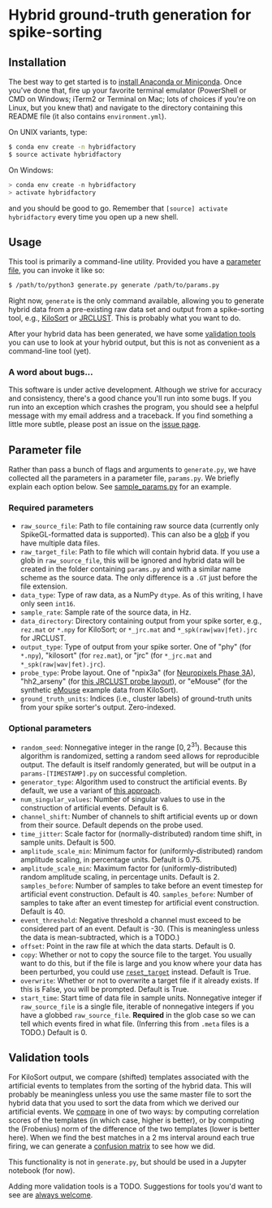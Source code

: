 # Hybrid ground-truth generation for spike-sorting

## Installation

The best way to get started is to [install Anaconda or Miniconda](https://conda.io/docs/user-guide/install/index.html).
Once you've done that, fire up your favorite terminal emulator (PowerShell or CMD on Windows; iTerm2 or Terminal on Mac;
lots of choices if you're on Linux, but you knew that) and navigate to the directory containing this README file (it
also contains `environment.yml`).

On UNIX variants, type:

```bash
$ conda env create -n hybridfactory
$ source activate hybridfactory
```

On Windows:

```powershell
> conda env create -n hybridfactory
> activate hybridfactory
```

and you should be good to go. Remember that `[source] activate hybridfactory` every time you open up a new shell.

## Usage

This tool is primarily a command-line utility.
Provided you have a [parameter file](#parameter-file), you can invoke it like so:

```bash
$ /path/to/python3 generate.py generate /path/to/params.py
```

Right now, `generate` is the only command available, allowing you to generate hybrid data from a pre-existing raw
data set and output from a spike-sorting tool, e.g., [KiloSort](https://github.com/cortex-lab/KiloSort) or
[JRCLUST](https://github.com/JaneliaSciComp/JRCLUST).
This is probably what you want to do.

After your hybrid data has been generated, we have some [validation tools](#validation-tools) you can use to look at
your hybrid output, but this is not as convenient as a command-line tool (yet).

### A word about bugs...

This software is under active development.
Although we strive for accuracy and consistency, there's a good chance you'll run into some bugs.
If you run into an exception which crashes the program, you should see a helpful message with my email address and a
traceback.
If you find something a little more subtle, please post an issue on the
[issue page](https://gitlab.com/vidriotech/spiegel/hybridfactory/issues).

## Parameter file

Rather than pass a bunch of flags and arguments to `generate.py`, we have collected all the parameters in a
parameter file, `params.py`.
We briefly explain each option below.
See [sample_params.py](https://gitlab.com/vidriotech/spiegel/hybridfactory/blob/master/sample_params.py) for an example.

### Required parameters

  - `raw_source_file`: Path to file containing raw source data (currently only SpikeGL-formatted data is supported).
  This can also be a [glob](https://en.wikipedia.org/wiki/Glob_%28programming%29) if you have multiple data files.
  - `raw_target_file`: Path to file which will contain hybrid data.
  If you use a glob in `raw_source_file`, this will be ignored and hybrid data will be created in the folder containing
   `params.py` and with a similar name scheme as the source data.
   The only difference is a `.GT` just before the file extension.
  - `data_type`: Type of raw data, as a NumPy `dtype`.
  As of this writing, I have only seen `int16`.
  - `sample_rate`: Sample rate of the source data, in Hz.
  - `data_directory`: Directory containing output from your spike sorter, e.g., `rez.mat` or `*.npy` for KiloSort;
  or `*_jrc.mat` and `*_spk(raw|wav|fet).jrc` for JRCLUST.
  - `output_type`: Type of output from your spike sorter.
  One of "phy" (for `*.npy`), "kilosort" (for `rez.mat`), or "jrc" (for `*_jrc.mat` and `*_spk(raw|wav|fet).jrc`).
  - `probe_type`: Probe layout.
  One of "npix3a" (for [Neuropixels Phase 3A](https://github.com/cortex-lab/neuropixels/wiki/About_Neuropixels)),
  "hh2_arseny" (for
  [this JRCLUST probe layout](https://github.com/JaneliaSciComp/JRCLUST/blob/master/prb/hh2_arseny.prb)), or "eMouse"
  (for the synthetic [eMouse](https://github.com/cortex-lab/KiloSort/tree/master/eMouse) example data from KiloSort). 
  - `ground_truth_units`: Indices (i.e., cluster labels) of ground-truth units from your spike sorter's output.
  Zero-indexed.

### Optional parameters

  - `random_seed`: Nonnegative integer in the range $[0, 2^{31})$.
  Because this algorithm is randomized, setting a random seed allows for reproducible output.
  The default is itself randomly generated, but will be output in a `params-[TIMESTAMP].py` on successful completion.
  - `generator_type`: Algorithm used to construct the artificial events.
  By default, we use a variant of [this approach](https://github.com/cortex-lab/groundTruth).
  - `num_singular_values`: Number of singular values to use in the construction of artificial events.
  Default is 6.
  - `channel_shift`: Number of channels to shift artificial events up or down from their source.
  Default depends on the probe used.
  - `time_jitter`: Scale factor for (normally-distributed) random time shift, in sample units.
  Default is 500.
  - `amplitude_scale_min`: Minimum factor for (uniformly-distributed) random amplitude scaling, in percentage units.
  Default is 0.75.
  - `amplitude_scale_min`: Maximum factor for (uniformly-distributed) random amplitude scaling, in percentage units.
  Default is 2.
  `samples_before`: Number of samples to take before an event timestep for artificial event construction.
  Default is 40.
  `samples_before`: Number of samples to take after an event timestep for artificial event construction.
  Default is 40.
  - `event_threshold`: Negative threshold a channel must exceed to be considered part of an event.
  Default is -30.
  (This is meaningless unless the data is mean-subtracted, which is a TODO.)
  - `offset`: Point in the raw file at which the data starts.
  Default is 0.
  - `copy`: Whether or not to copy the source file to the target.
  You usually want to do this, but if the file is large and you know where your data has been perturbed, you could use
  [`reset_target`](https://gitlab.com/vidriotech/spiegel/hybridfactory/blob/master/factory/io/raw.py#L102) instead.
  Default is True.
  - `overwrite`: Whether or not to overwrite a target file if it already exists.
  If this is False, you will be prompted.
  Default is True.
  - `start_time`: Start time of data file in sample units.
  Nonnegative integer if `raw_source_file` is a single file, iterable of nonnegative integers if you have a globbed
  `raw_source_file`.
  **Required** in the glob case so we can tell which events fired in what file.
  (Inferring this from `.meta` files is a TODO.)
  Default is 0. 

## Validation tools

For KiloSort output, we compare (shifted) templates associated with the artificial events to templates from the sorting
of the hybrid data.
This will probably be meaningless unless you use the same master file to sort the hybrid data that you used to sort the
data from which we derived our artificial events.
We [compare](https://gitlab.com/vidriotech/spiegel/hybridfactory/blob/master/factory/validate/template.py#L52) in one of
two ways: by computing correlation scores of the templates (in which case, higher is better), or by computing the
(Frobenius) norm of the difference of the two templates (lower is better here).
When we find the best matches in a 2 ms interval around each true firing, we can generate a
[confusion matrix](https://gitlab.com/vidriotech/spiegel/hybridfactory/blob/master/factory/validate/comparison.py#L5)
to see how we did.

This functionality is not in `generate.py`, but should be used in a Jupyter notebook (for now).

Adding more validation tools is a TODO.
Suggestions for tools you'd want to see are
[always welcome](https://gitlab.com/vidriotech/spiegel/hybridfactory/issues).

